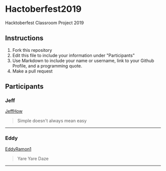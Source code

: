 # Hactoberfest2019
Hacktoberfest Classroom Project 2019

## Instructions
1. Fork this repository
2. Edit this file to include your information under "Participants"
3. Use Markdown to include your name or username, link to your Github Profile, and a programming quote.
4. Make a pull request

## Participants

### Jeff
[JeffHow](https://github.com/jeffhow/)
> Simple doesn't always mean easy
---
### Eddy
[EddyRamon1](https://github.com/EddyRamon1/)
> Yare Yare Daze
---

